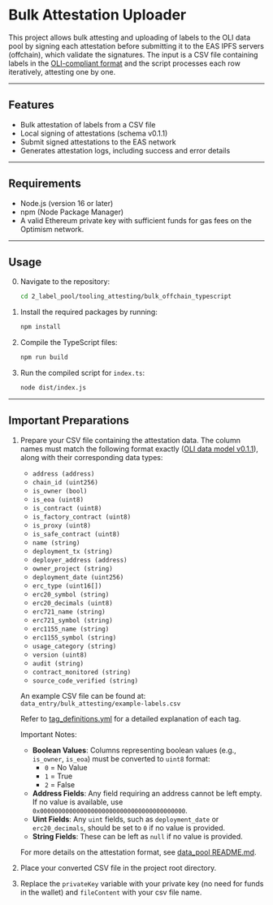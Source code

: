 # Bulk Attestation Uploader

This project allows bulk attesting and uploading of labels to the OLI data pool by signing each attestation before submitting it to the EAS IPFS servers (offchain), which validate the signatures. The input is a CSV file containing labels in the [OLI-compliant format](./data_model) and the script processes each row iteratively, attesting one by one.

---

## Features

- Bulk attestation of labels from a CSV file  
- Local signing of attestations (schema v0.1.1)
- Submit signed attestations to the EAS network  
- Generates attestation logs, including success and error details  

--- 

## Requirements

- Node.js (version 16 or later)
- npm (Node Package Manager)
- A valid Ethereum private key with sufficient funds for gas fees on the Optimism network.

---

## Usage

0. Navigate to the repository:

   ```bash
   cd 2_label_pool/tooling_attesting/bulk_offchain_typescript
   ```
   
1. Install the required packages by running:

   ```bash
   npm install
   ```

2. Compile the TypeScript files:

   ```bash
   npm run build
   ```

3. Run the compiled script for `index.ts`:

   ```bash
   node dist/index.js
   ```

---

## Important Preparations

1. Prepare your CSV file containing the attestation data. The column names must match the following format exactly ([OLI data model v0.1.1](../attestation_schema/EAS_schema_versioning.yml)), along with their corresponding data types:

   - `address (address)`
   - `chain_id (uint256)`
   - `is_owner (bool)`
   - `is_eoa (uint8)`
   - `is_contract (uint8)`
   - `is_factory_contract (uint8)`
   - `is_proxy (uint8)`
   - `is_safe_contract (uint8)`
   - `name (string)`
   - `deployment_tx (string)`
   - `deployer_address (address)`
   - `owner_project (string)`
   - `deployment_date (uint256)`
   - `erc_type (uint16[])`
   - `erc20_symbol (string)`
   - `erc20_decimals (uint8)`
   - `erc721_name (string)`
   - `erc721_symbol (string)`
   - `erc1155_name (string)`
   - `erc1155_symbol (string)`
   - `usage_category (string)`
   - `version (uint8)`
   - `audit (string)`
   - `contract_monitored (string)`
   - `source_code_verified (string)`

   An example CSV file can be found at: `data_entry/bulk_attesting/example-labels.csv`

   Refer to [tag_definitions.yml](../../data_model/tags/tag_definitions.yml) for a detailed explanation of each tag.

   Important Notes:
   - **Boolean Values**: Columns representing boolean values (e.g., `is_owner`, `is_eoa`) must be converted to `uint8` format:
     - `0` = No Value
     - `1` = True
     - `2` = False
   - **Address Fields**: Any field requiring an address cannot be left empty. If no value is available, use `0x0000000000000000000000000000000000000000`.
   - **Uint Fields**: Any `uint` fields, such as `deployment_date` or `erc20_decimals`, should be set to `0` if no value is provided.
   - **String Fields**: These can be left as `null` if no value is provided.

   For more details on the attestation format, see [data_pool README.md](../README.md).

2. Place your converted CSV file in the project root directory.

3. Replace the `privateKey` variable with your private key (no need for funds in the wallet) and `fileContent` with your csv file name.
